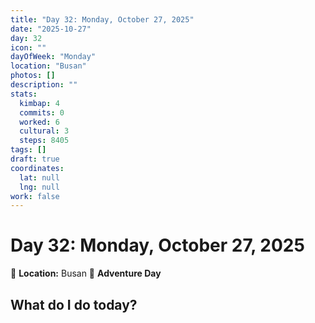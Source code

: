 ```yaml
---
title: "Day 32: Monday, October 27, 2025"
date: "2025-10-27"
day: 32
icon: ""
dayOfWeek: "Monday"
location: "Busan"
photos: []
description: ""
stats:
  kimbap: 4
  commits: 0
  worked: 6
  cultural: 3
  steps: 8405
tags: []
draft: true
coordinates:
  lat: null
  lng: null
work: false
---
```

# Day 32: Monday, October 27, 2025

📍 **Location:** Busan
🎒 **Adventure Day**

## What do I do today?


